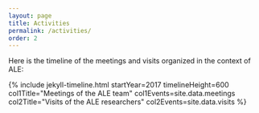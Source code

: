```yaml
---
layout: page
title: Activities
permalink: /activities/
order: 2
---
```


<link rel="stylesheet" href="{{ site.baseurl }}/css/all.css">

Here is the timeline of the meetings and visits organized in the context of ALE:

{% include jekyll-timeline.html 
    startYear=2017
    timelineHeight=600  
    col1Title="Meetings of the ALE team" col1Events=site.data.meetings
    col2Title="Visits of the ALE researchers" col2Events=site.data.visits %}